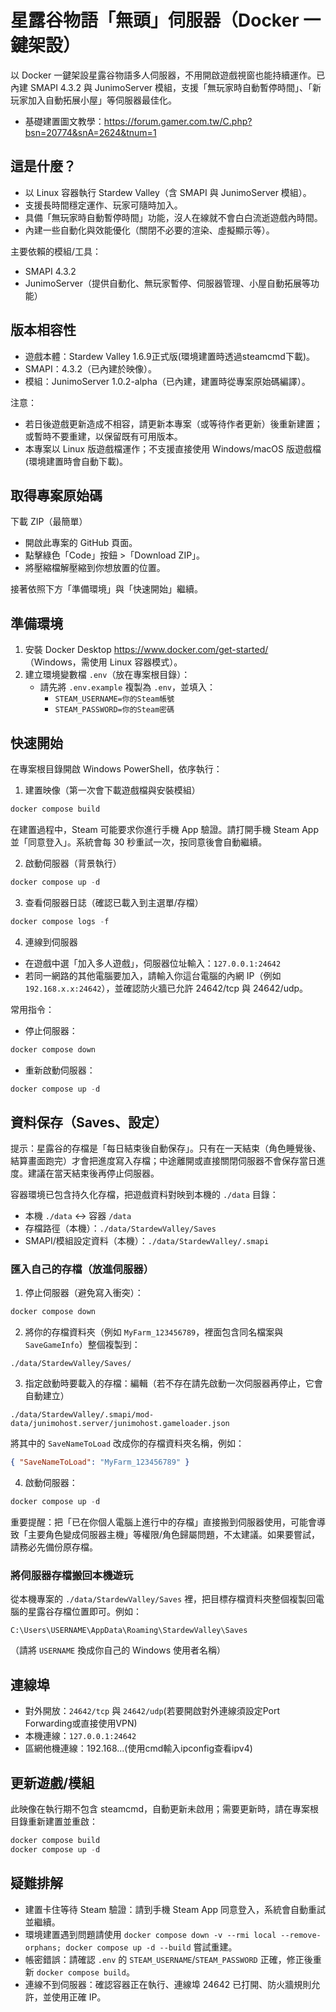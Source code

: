 # 星露谷物語「無頭」伺服器（Docker 一鍵架設）

以 Docker 一鍵架設星露谷物語多人伺服器，不用開啟遊戲視窗也能持續運作。已內建 SMAPI 4.3.2 與 JunimoServer 模組，支援「無玩家時自動暫停時間」、「新玩家加入自動拓展小屋」等伺服器最佳化。
- 基礎建置圖文教學：https://forum.gamer.com.tw/C.php?bsn=20774&snA=2624&tnum=1

## 這是什麼？
- 以 Linux 容器執行 Stardew Valley（含 SMAPI 與 JunimoServer 模組）。
- 支援長時間穩定運作、玩家可隨時加入。
- 具備「無玩家時自動暫停時間」功能，沒人在線就不會白白流逝遊戲內時間。
- 內建一些自動化與效能優化（關閉不必要的渲染、虛擬顯示等）。

主要依賴的模組/工具：
- SMAPI 4.3.2
- JunimoServer（提供自動化、無玩家暫停、伺服器管理、小屋自動拓展等功能）

## 版本相容性
- 遊戲本體：Stardew Valley 1.6.9正式版(環境建置時透過steamcmd下載)。
- SMAPI：4.3.2（已內建於映像）。
- 模組：JunimoServer 1.0.2-alpha（已內建，建置時從專案原始碼編譯）。

注意：
- 若日後遊戲更新造成不相容，請更新本專案（或等待作者更新）後重新建置；或暫時不要重建，以保留既有可用版本。
- 本專案以 Linux 版遊戲檔運作；不支援直接使用 Windows/macOS 版遊戲檔(環境建置時會自動下載)。

## 取得專案原始碼
下載 ZIP（最簡單）
- 開啟此專案的 GitHub 頁面。
- 點擊綠色「Code」按鈕 >「Download ZIP」。
- 將壓縮檔解壓縮到你想放置的位置。

接著依照下方「準備環境」與「快速開始」繼續。

## 準備環境
1) 安裝 Docker Desktop https://www.docker.com/get-started/ （Windows，需使用 Linux 容器模式）。
2) 建立環境變數檔 `.env`（放在專案根目錄）：
   - 請先將 `.env.example` 複製為 `.env`，並填入：
     - `STEAM_USERNAME=你的Steam帳號`
     - `STEAM_PASSWORD=你的Steam密碼`

## 快速開始
在專案根目錄開啟 Windows PowerShell，依序執行：

1) 建置映像（第一次會下載遊戲檔與安裝模組）
```powershell
docker compose build
```
在建置過程中，Steam 可能要求你進行手機 App 驗證。請打開手機 Steam App 並「同意登入」。系統會每 30 秒重試一次，按同意後會自動繼續。

2) 啟動伺服器（背景執行）
```powershell
docker compose up -d
```

3) 查看伺服器日誌（確認已載入到主選單/存檔）
```powershell
docker compose logs -f
```

4) 連線到伺服器
- 在遊戲中選「加入多人遊戲」，伺服器位址輸入：`127.0.0.1:24642`
- 若同一網路的其他電腦要加入，請輸入你這台電腦的內網 IP（例如 `192.168.x.x:24642`），並確認防火牆已允許 24642/tcp 與 24642/udp。

常用指令：
- 停止伺服器：
```powershell
docker compose down
```
- 重新啟動伺服器：
```powershell
docker compose up -d
```

## 資料保存（Saves、設定）
提示：星露谷的存檔是「每日結束後自動保存」。只有在一天結束（角色睡覺後、結算畫面跑完）才會把進度寫入存檔；中途離開或直接關閉伺服器不會保存當日進度。建議在當天結束後再停止伺服器。

容器環境已包含持久化存檔，把遊戲資料對映到本機的 `./data` 目錄：
- 本機 `./data` ↔ 容器 `/data`
- 存檔路徑（本機）：`./data/StardewValley/Saves`
- SMAPI/模組設定資料（本機）：`./data/StardewValley/.smapi`

### 匯入自己的存檔（放進伺服器）
1) 停止伺服器（避免寫入衝突）：
```powershell
docker compose down
```
2) 將你的存檔資料夾（例如 `MyFarm_123456789`，裡面包含同名檔案與 `SaveGameInfo`）整個複製到：
```
./data/StardewValley/Saves/
```
3) 指定啟動時要載入的存檔：編輯（若不存在請先啟動一次伺服器再停止，它會自動建立）
```
./data/StardewValley/.smapi/mod-data/junimohost.server/junimohost.gameloader.json
```
將其中的 `SaveNameToLoad` 改成你的存檔資料夾名稱，例如：
```json
{ "SaveNameToLoad": "MyFarm_123456789" }
```
4) 啟動伺服器：
```powershell
docker compose up -d
```

重要提醒：把「已在你個人電腦上進行中的存檔」直接搬到伺服器使用，可能會導致「主要角色變成伺服器主機」等權限/角色歸屬問題，不太建議。如果要嘗試，請務必先備份原存檔。

### 將伺服器存檔搬回本機遊玩
從本機專案的 `./data/StardewValley/Saves` 裡，把目標存檔資料夾整個複製回電腦的星露谷存檔位置即可。例如：
```
C:\Users\USERNAME\AppData\Roaming\StardewValley\Saves
```
（請將 `USERNAME` 換成你自己的 Windows 使用者名稱）

## 連線埠
- 對外開放：`24642/tcp` 與 `24642/udp`(若要開啟對外連線須設定Port Forwarding或直接使用VPN)
- 本機連線：`127.0.0.1:24642`
- 區網他機連線：192.168...(使用cmd輸入ipconfig查看ipv4)

## 更新遊戲/模組
此映像在執行期不包含 steamcmd，自動更新未啟用；需要更新時，請在專案根目錄重新建置並重啟：
```powershell
docker compose build
docker compose up -d
```

## 疑難排解
- 建置卡住等待 Steam 驗證：請到手機 Steam App 同意登入，系統會自動重試並繼續。
- 環境建置遇到問題請使用 `docker compose down -v --rmi local --remove-orphans; docker compose up -d --build` 嘗試重建。
- 帳密錯誤：請確認 `.env` 的 `STEAM_USERNAME`/`STEAM_PASSWORD` 正確，修正後重新 `docker compose build`。
- 連線不到伺服器：確認容器正在執行、連線埠 24642 已打開、防火牆規則允許，並使用正確 IP。
